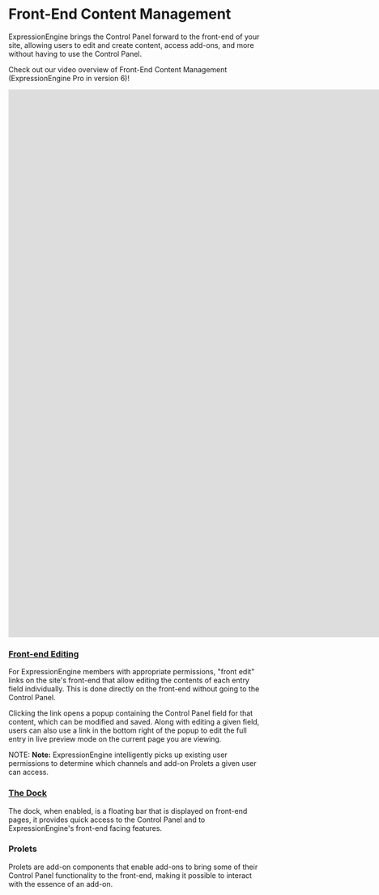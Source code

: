 <!--
    This source file is part of the open source project
    ExpressionEngine User Guide (https://github.com/ExpressionEngine/ExpressionEngine-User-Guide)

    @link      https://expressionengine.com/
    @copyright Copyright (c) 2003-2021, Packet Tide, LLC (https://packettide.com)
    @license   https://expressionengine.com/license Licensed under Apache License, Version 2.0
-->

# Front-End Content Management

ExpressionEngine brings the Control Panel forward to the front-end of your site, allowing users to edit and create content, access add-ons, and more without having to use the Control Panel.

Check out our video overview of Front-End Content Management (ExpressionEngine Pro in version 6)!
<div class="video-wrapper">
<iframe src="https://www.youtube.com/embed/O5G3hd9PBUM?vq=HD1080" width="1920" height="1080" frameborder="0" webkitallowfullscreen mozallowfullscreen allowfullscreen></iframe>
</div>

### [Front-end Editing](advanced-usage/front-end/frontend.md)

For ExpressionEngine members with appropriate permissions, "front edit" links on the site's front-end that allow editing the contents of each entry field individually. This is done directly on the front-end without going to the Control Panel.

Clicking the link opens a popup containing the Control Panel field for that content, which can be modified and saved. Along with editing a given field, users can also use a link in the bottom right of the popup to edit the full entry in live preview mode on the current page you are viewing.

NOTE: **Note:** ExpressionEngine intelligently picks up existing user permissions to determine which channels and add-on Prolets a given user can access.

### [The Dock](advanced-usage/front-end/dock.md)

The dock, when enabled, is a floating bar that is displayed on front-end pages, it provides quick access to the Control Panel and to ExpressionEngine's front-end facing features.

### Prolets

Prolets are add-on components that enable add-ons to bring some of their Control Panel functionality to the front-end, making it possible to interact with the essence of an add-on.